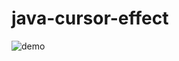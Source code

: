 # java-cursor-effect

![demo](https://user-images.githubusercontent.com/58245926/184210077-085b5ce6-f735-402f-8087-80dca8809e0f.gif)
